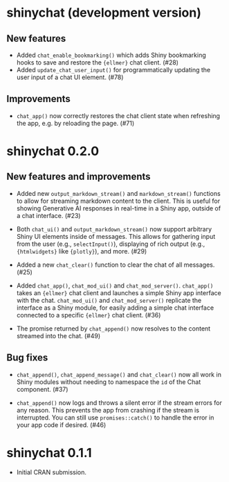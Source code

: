# shinychat (development version)

## New features

* Added `chat_enable_bookmarking()` which adds Shiny bookmarking hooks to save and restore the `{ellmer}` chat client. (#28)
* Added `update_chat_user_input()` for programmatically updating the user input of a chat UI element. (#78)

## Improvements

* `chat_app()` now correctly restores the chat client state when refreshing the app, e.g. by reloading the page. (#71)

# shinychat 0.2.0

## New features and improvements

* Added new `output_markdown_stream()` and `markdown_stream()` functions to allow for streaming markdown content to the client. This is useful for showing Generative AI responses in real-time in a Shiny app, outside of a chat interface. (#23)

* Both `chat_ui()` and `output_markdown_stream()` now support arbitrary Shiny UI elements inside of messages. This allows for gathering input from the user (e.g., `selectInput()`), displaying of rich output (e.g., `{htmlwidgets}` like `{plotly}`), and more. (#29)

* Added a new `chat_clear()` function to clear the chat of all messages. (#25)

* Added `chat_app()`, `chat_mod_ui()` and `chat_mod_server()`. `chat_app()` takes an `{ellmer}` chat client and launches a simple Shiny app interface with the chat. `chat_mod_ui()` and `chat_mod_server()` replicate the interface as a Shiny module, for easily adding a simple chat interface connected to a specific `{ellmer}` chat client. (#36)

* The promise returned by `chat_append()` now resolves to the content streamed into the chat. (#49)

## Bug fixes

* `chat_append()`, `chat_append_message()` and `chat_clear()` now all work in Shiny modules without needing to namespace the `id` of the Chat component. (#37)

* `chat_append()` now logs and throws a silent error if the stream errors for any reason. This prevents the app from crashing if the stream is interrupted. You can still use `promises::catch()` to handle the error in your app code if desired. (#46)

# shinychat 0.1.1

* Initial CRAN submission.
